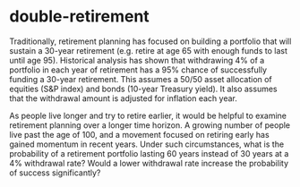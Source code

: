# double-retirement

Traditionally, retirement planning has focused on building a portfolio that will sustain a 30-year retirement (e.g. retire at age 65 with enough funds to last until age 95). Historical analysis has shown that withdrawing 4% of a portfolio in each year of retirement has a 95% chance of successfully funding a 30-year retirement. This assumes a 50/50 asset allocation of equities (S&P index) and bonds (10-year Treasury yield). It also assumes that the withdrawal amount is adjusted for inflation each year.

As people live longer and try to retire earlier, it would be helpful to examine retirement planning over a longer time horizon. A growing number of people live past the age of 100, and a movement focused on retiring early has gained momentum in recent years. Under such circumstances, what is the probability of a retirement portfolio lasting 60 years instead of 30 years at a 4% withdrawal rate? Would a lower withdrawal rate increase the probability of success significantly?